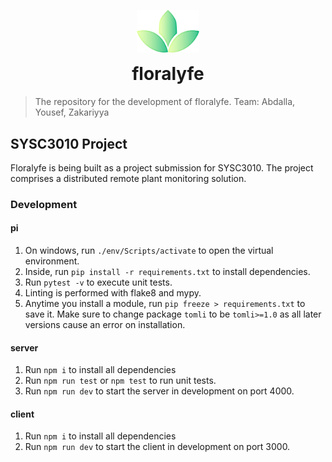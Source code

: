 <span title="floralyfe logo">
 <p align="center">
  <img width="100px" src="./assets/logo.png" alt="illumi-img">
 </p>
</span>

<h1 align="center" style="margin-top: 0px;">floralyfe</h1>

> The repository for the development of floralyfe. Team: Abdalla, Yousef, Zakariyya

## SYSC3010 Project
Floralyfe is being built as a project submission for SYSC3010. The project comprises a distributed remote plant monitoring solution.

### Development

#### pi
1. On windows, run `./env/Scripts/activate` to open the virtual environment.
2. Inside, run `pip install -r requirements.txt` to install dependencies.
3. Run `pytest -v` to execute unit tests.
4. Linting is performed with flake8 and mypy.
5. Anytime you install a module, run `pip freeze > requirements.txt` to save it. Make sure to change package `tomli` to be `tomli>=1.0` as all later versions cause an error on installation.

#### server

1. Run `npm i` to install all dependencies
2. Run `npm run test` or `npm test` to run unit tests.
3. Run `npm run dev` to start the server in development on port 4000.

#### client
1. Run `npm i` to install all dependencies
3. Run `npm run dev` to start the client in development on port 3000.
